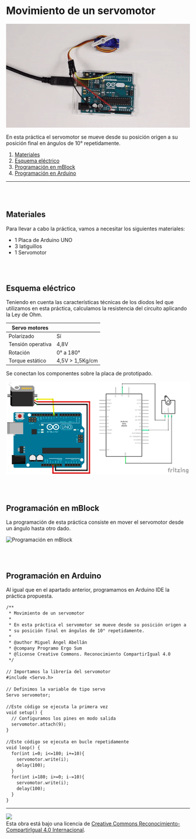 # Movimiento de un servomotor

![Animación](practica.gif)

En esta práctica el servomotor se mueve desde su posición origen a su posición final en ángulos de 10° repetidamente.

1.	[Materiales](#materiales)
2.	[Esquema eléctrico](#esquema-eléctrico)
3.	[Programación en mBlock](#programación-en-mblock)
4.	[Programación en Arduino](#programación-en-arduino)



---


<br><br>


## Materiales

Para llevar a cabo la práctica, vamos a necesitar los siguientes materiales:
- 1 Placa de Arduino UNO
- 3 latiguillos
- 1 Servomotor


<br><br>


## Esquema eléctrico

Teniendo en cuenta las características técnicas de los diodos led que utilizamos en esta práctica, calculamos la resistencia del circuito aplicando la Ley de Ohm.

| Servo motores      |                  |
| ------------------ | ---------------- |
| Polarizado         | Sí               |
| Tensión operativa  | 4,8V             |
| Rotación           | 0° a 180°        |
| Torque estático    | 4,5V > 1,5Kg/cm  |

Se conectan los componentes sobre la placa de prototipado.

![Esquema eléctrico](fritzing.png)


<br><br>


## Programación en mBlock

La programación de esta práctica consiste en mover el servomotor desde un ángulo hasta otro dado.

![Programación en mBlock](Programación-mBlock.png)


<br><br>


## Programación en Arduino

Al igual que en el apartado anterior, programamos en Arduino IDE la práctica propuesta.

```
/**
 * Movimiento de un servomotor
 * 
 * En esta práctica el servomotor se mueve desde su posición origen a 
 * su posición final en ángulos de 10° repetidamente.
 * 
 * @author Miguel Ángel Abellán
 * @company Programo Ergo Sum
 * @license Creative Commons. Reconocimiento CompartirIgual 4.0
 */

// Importamos la librería del servomotor
#include <Servo.h>

// Definimos la variable de tipo servo
Servo servomotor;

//Este código se ejecuta la primera vez
void setup() {
  // Configuramos los pines en modo salida
  servomotor.attach(9);
}

//Este código se ejecuta en bucle repetidamente
void loop() {
  for(int i=0; i<=180; i+=10){
    servomotor.write(i);
    delay(100);
  }
  for(int i=180; i>=0; i-=10){
    servomotor.write(i);
    delay(100);
  }
}
```



---



<img src="http://i.creativecommons.org/l/by-sa/4.0/88x31.png" /><br>
Esta obra está bajo una licencia de [Creative Commons Reconocimiento-CompartirIgual 4.0 Internacional](https://creativecommons.org/licenses/by-sa/4.0/deed.es_ES).
